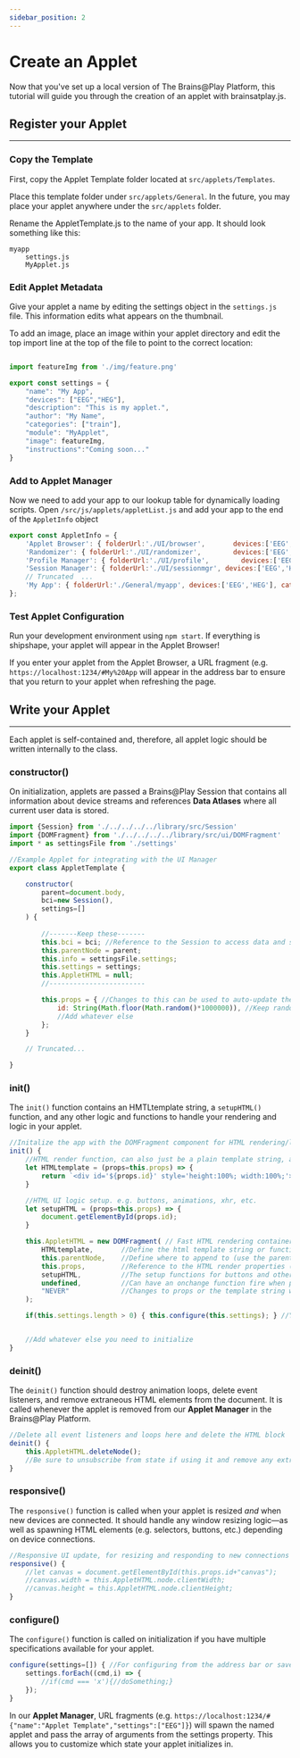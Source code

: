```yaml
---
sidebar_position: 2
---
```


# Create an Applet

Now that you've set up a local version of The Brains@Play Platform, this tutorial will guide you through the creation of an applet with brainsatplay.js.

## Register your Applet
---

### Copy the Template
First, copy the Applet Template folder located at `src/applets/Templates`.

Place this template folder under `src/applets/General`. In the future, you may place your applet anywhere under the `src/applets` folder. 

Rename the AppletTemplate.js to the name of your app. It should look something like this:
```
myapp
    settings.js
    MyApplet.js
```

### Edit Applet Metadata
Give your applet a name by editing the settings object in the `settings.js` file. This information edits what appears on the thumbnail.

To add an image, place an image within your applet directory and edit the top import line at the top of the file to point to the correct location:


```js

import featureImg from './img/feature.png'

export const settings = {
    "name": "My App",
    "devices": ["EEG","HEG"],
    "description": "This is my applet.",
    "author": "My Name",
    "categories": ["train"],
    "module": "MyApplet",
    "image": featureImg,
	"instructions":"Coming soon..."
}
```

### Add to Applet Manager
Now we need to add your app to our lookup table for dynamically loading scripts. Open `/src/js/applets/appletList.js` and add your app to the end of the `AppletInfo` object

```js
export const AppletInfo = {
    'Applet Browser': { folderUrl:'./UI/browser',       devices:['EEG','HEG'],     categories:['UI']},
    'Randomizer': { folderUrl:'./UI/randomizer',        devices:['EEG','HEG'],     categories:['UI']},
    'Profile Manager': { folderUrl:'./UI/profile',        devices:['EEG','HEG'],     categories:['UI']},
    'Session Manager': { folderUrl:'./UI/sessionmgr', devices:['EEG','HEG'], categories:['visualize'] },
    // Truncated  ...
    'My App': { folderUrl:'./General/myapp', devices:['EEG','HEG'], categories:['train'] },
};
```

### Test Applet Configuration
Run your development environment using `npm start`. If everything is shipshape, your applet will appear in the Applet Browser! 

If you enter your applet from the Applet Browser, a URL fragment (e.g. `https://localhost:1234/#My%20App` will appear in the address bar to ensure that you return to your applet when refreshing the page.

## Write your Applet
---

Each applet is self-contained and, therefore, all applet logic should be written internally to the class. 

### constructor()
On initialization, applets are passed a Brains@Play Session that contains all information about device streams and references **Data Atlases** where all current user data is stored.

``` javascript
import {Session} from './../../../../library/src/Session'
import {DOMFragment} from './../../../../library/src/ui/DOMFragment'
import * as settingsFile from './settings'

//Example Applet for integrating with the UI Manager
export class AppletTemplate {

    constructor(
        parent=document.body,
        bci=new Session(),
        settings=[]
    ) {
    
        //-------Keep these------- 
        this.bci = bci; //Reference to the Session to access data and subscribe
        this.parentNode = parent;
        this.info = settingsFile.settings;
        this.settings = settings;
        this.AppletHTML = null;
        //------------------------

        this.props = { //Changes to this can be used to auto-update the HTML and track important UI values 
            id: String(Math.floor(Math.random()*1000000)), //Keep random ID
            //Add whatever else
        };
    }

    // Truncated...

}
```

### init()
The `init()` function contains an HMTLtemplate string, a `setupHTML()` function, and any other logic and functions to handle your rendering and logic in your applet. 

``` javascript
//Initalize the app with the DOMFragment component for HTML rendering/logic to be used by the UI manager. Customize the app however otherwise.
init() {
    //HTML render function, can also just be a plain template string, add the random ID to named divs so they don't cause conflicts with other UI elements
    let HTMLtemplate = (props=this.props) => { 
        return `<div id='${props.id}' style='height:100%; width:100%;'></div>`;
    }

    //HTML UI logic setup. e.g. buttons, animations, xhr, etc.
    let setupHTML = (props=this.props) => {
        document.getElementById(props.id);
    }

    this.AppletHTML = new DOMFragment( // Fast HTML rendering container object
        HTMLtemplate,       //Define the html template string or function with properties
        this.parentNode,    //Define where to append to (use the parentNode)
        this.props,         //Reference to the HTML render properties (optional)
        setupHTML,          //The setup functions for buttons and other onclick/onchange/etc functions which won't work inline in the template string
        undefined,          //Can have an onchange function fire when properties change
        "NEVER"             //Changes to props or the template string will automatically rerender the html template if "NEVER" is changed to "FRAMERATE" or another value, otherwise the UI manager handles resizing and reinits when new apps are added/destroyed
    );  

    if(this.settings.length > 0) { this.configure(this.settings); } //You can give the app initialization settings if you want via an array.


    //Add whatever else you need to initialize
}
```

### deinit()
The `deinit()` function should destroy animation loops, delete event listeners, and remove extraneous HTML elements from the document. It is called whenever the applet is removed from our **Applet Manager** in the Brains@Play Platform.

``` javascript
//Delete all event listeners and loops here and delete the HTML block
deinit() {
    this.AppletHTML.deleteNode();
    //Be sure to unsubscribe from state if using it and remove any extra event listeners
}
```


### responsive()
The `responsive()` function is called when your applet is resized *and* when new devices are connected. It should handle any window resizing logic—as well as spawning HTML elements (e.g. selectors, buttons, etc.) depending on device connections.

``` javascript
//Responsive UI update, for resizing and responding to new connections detected by the UI manager
responsive() {
    //let canvas = document.getElementById(this.props.id+"canvas");
    //canvas.width = this.AppletHTML.node.clientWidth;
    //canvas.height = this.AppletHTML.node.clientHeight;
}
```

### configure()
The `configure()` function is called on initialization if you have multiple specifications available for your applet. 

``` javascript
configure(settings=[]) { //For configuring from the address bar or saved settings. Expects an array of arguments [a,b,c] to do whatever with
    settings.forEach((cmd,i) => {
        //if(cmd === 'x'){//doSomething;}
    });
}
```

In our **Applet Manager**, URL fragments (e.g. `https://localhost:1234/#{"name":"Applet Template","settings":["EEG"]}`) will spawn the named applet and pass the array of arguments from the settings property. This allows you to customize which state your applet initializes in. 